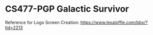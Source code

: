 # CS477-PGP Galactic Survivor

Reference for Logo Screen Creation:
https://www.lexaloffle.com/bbs/?tid=2213